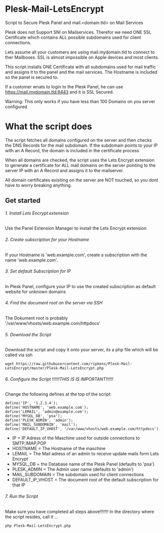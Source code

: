 # Plesk-Mail-LetsEncrypt
Script to Secure Plesk Panel and mail.&lt;domain.tld> on Mail Services

Plesk does not Support SNI on Mailservices. Therefor we need ONE SSL Certificate which contains ALL possible subdomains used for client connections.

Lets assume all your customers are using mail.mydomain.tld to connect to ther Mailboxes. SSL is almost impossible on Apple devices and most clients.

This script installs ONE Certificate with all subdomains used for mail traffic and assigns it to the panel and the mail services.
The Hostname is included so the panel is secured to.

If a customer wnats to login to the Plesk Panel, he can use https://mail.mydomain.tld:8443 and it is SSL Secured.

Warning: This only works if you have less than 100 Domains on you server configured

# What the script does

The script fetches all domains configured on the server and then checks the DNS Records for the mail subdomain.
If the subdomain points to your IP with an A Record, the domain is included in the certificate process

When all domains are checked, the script uses the Lets Encrypt extension to generate a certificate for ALL mail domains on the server  pointing to the server IP with an A Record and assigns it to the mailserver.

All domain certificates exisiting on the server are NOT touched, so you dont have to worry breaking anything.

## Get started

###### 1. Install Lets Encrypt extension

Use the Panel Extension Manager to install the Lets Encrypt extension

###### 2. Create subscription for your Hostname

If your Hostname is 'web.example.com', create a subscription with the name 'web.example.com'.

###### 3. Set default Subscription for IP

In Plesk Panel, configure your IP to use the created subscription as default website for unknown domains

###### 4. Find the document root on the server via SSH

The Dokument root is probably '/var/www/vhosts/web.example.com/httpdocs'

###### 5. Download the Script

Download the script and copy it onto your server, its a php file which will be called via ssh

```wget https://raw.githubusercontent.com/ripkens/Plesk-Mail-LetsEncrypt/master/Plesk-Mail-LetsEncrypt.php```

###### 6. Configure the Script !!!!!!THIS IS IS IMPORTANT!!!!!!

Change the following defines at the top of the script:

```
define('IP', '1.2.3.4');
define('HOSTNAME', 'web.example.com');
define('LEMAIL', 'admin@example.com');
define('MYSQL_DB', 'psa');
define('PLESK_ADMIN', 'admin');
define('MAIL_SUBDOMAIN', 'mail');
define('DEFAULT_IP_VHOST', '/var/www/vhosts/web.example.com/httpdocs')
```

- IP = IP Adress of the Maschine used for outside connections to SMTP,IMAP,POP
- HOSTNAME = The Hostname of the maschine
- LEMAIL = The Mail adress of an admin to receive update mails form Lets Encrypt
- MYSQL_DB = the Database name of the Plesk Panel (defaults to 'psa')
- PLESK_ADMIN = The Admin user name (defaults to 'admin')
- MAIL_SUBDOMAIN = The subdomain used for client connections
- DEFAULT_IP_VHOST = The document root of the default subscription for that IP

###### 7. Run the Script

Make sure you have completed all steps above!!!!!!!
In the directory where the script resides, call it ...

```
php Plesk-Mail-LetsEncrypt.php
```

